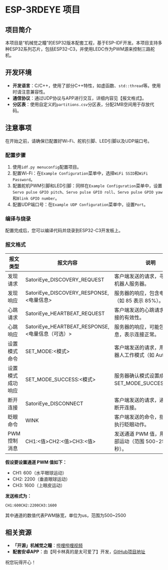# ESP-3RDEYE 项目

## 项目简介

本项目是“机械觉之瞳”的ESP32版本配套工程，基于ESP-IDF开发。本项目支持多种ESP32系列芯片，包括ESP32-C3，并使用LEDC作为PWM源来控制三路舵机。

## 开发环境

- **开发语言**：C/C++，使用了部分C++特性，如虚函数、`std::thread`等。使用时请注意兼容性。
- **通信协议**：通过UDP协议与APP进行交互，详细内容见【报文格式】。
- **分区表**：使用自定义的`partitions.csv`分区表，分配2MB空间用于存放代码。

## 注意事项

在开始之前，请确保已配置好Wi-Fi、舵机引脚、LED引脚以及UDP端口号。

### 配置步骤

1. 使用`idf.py menuconfig`配置项目。
2. 配置Wi-Fi：在`Example Configuration`菜单中，选择`WiFi SSID`和`WiFi Password`。
3. 配置舵机PWM引脚和LED引脚：同样在`Example Configuration`菜单中，设置`Servo pulse GPIO pitch`、`Servo pulse GPIO roll`、`Servo pulse GPIO yaw`和`Blink GPIO number`。
4. 配置UDP端口号：在`Example UDP Configuration`菜单中，设置`Port`。

### 编译与烧录

配置完成后，您可以编译代码并烧录到ESP32-C3开发板上。

### 报文格式

| 报文类型 | 报文内容 | 说明 |
| --- | --- | --- |
| 发现请求 | SatoriEye_DISCOVERY_REQUEST | 客户端发送的请求，寻找可用的机器人服务器。 |
| 发现响应 | SatoriEye_DISCOVERY_RESPONSE,<电量信息> | 服务器的响应，包含电量信息（如 85 表示 85%）。 |
| 心跳请求 | SatoriEye_HEARTBEAT_REQUEST | 客户端发送的心跳请求，确保连接的有效性。 |
| 心跳响应 | SatoriEye_HEARTBEAT_RESPONSE,<电量信息（可选）> | 服务器的响应，可能包含电量信息，表示连接正常。 |
| 设置模式命令 | SET_MODE:<模式> | 客户端发送的请求，用于设置机器人工作模式（如 Auto）。 |
| 设置模式成功响应 | SET_MODE_SUCCESS:<模式> | 服务器确认模式设置成功（如 SET_MODE_SUCCESS:Auto）。 |
| 断开连接 | SatoriEye_DISCONNECT | 客户端发送的请求，通知服务器断开连接。 |
| 眨眼命令 | WINK | 客户端发送的命令，指示机器人执行眨眼动作。 |
| PWM 控制消息 | CH1:<值>CH2:<值>CH3:<值> | 发送通道 PWM 值，用于控制眼部运动（范围 500-2500 微秒）。 |

**假设要设置通道 PWM 值如下：**

- CH1: 600（水平眼球运动）
- CH2: 2200（垂直眼球运动）
- CH3: 1600（上眼皮运动）

**发送格式为：**

```
CH1:600CH2:2200CH3:1600
```
其中通道的数值代表PWM脉宽，单位为us，范围为500~2500

## 相关资源

- **「开源」机械觉之瞳**：[哔哩哔哩视频](https://www.bilibili.com/video/BV1rN1gYJE3K)
- **配套安卓APP**：由【阿卡林真的是太可爱了】开发，[GitHub项目地址](https://github.com/AkazaAkali)

祝您玩得开心！

